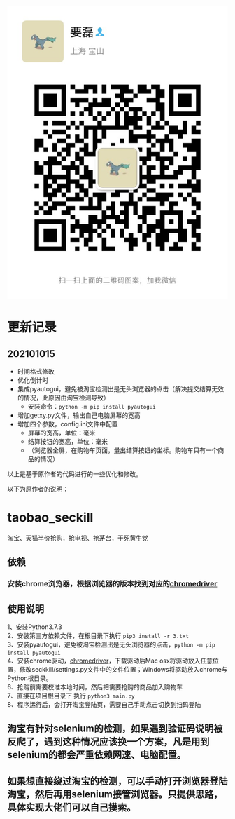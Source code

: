 ![Image text](https://raw.githubusercontent.com/vvlang/kill-tb/main/img/IMG_6130.JPG?token=AKXVQLDI43Q3GGW7HBKGKGLAAECIQ)
# 更新记录

## 202101015
- 时间格式修改
- 优化倒计时  
- 集成pyautogui，避免被淘宝检测出是无头浏览器的点击（解决提交结算无效的情况，此原因由淘宝检测导致）
    - 安装命令：```python -m pip install pyautogui```
- 增加getxy.py文件，输出自己电脑屏幕的宽高  
- 增加四个参数，config.ini文件中配置
  - 屏幕的宽高，单位：毫米
  - 结算按钮的宽高，单位：毫米
  - （浏览器全屏，在购物车页面，量出结算按钮的坐标。购物车只有一个商品的情况）



以上是基于原作者的代码进行的一些优化和修改。  

以下为原作者的说明：

# taobao_seckill
淘宝、天猫半价抢购，抢电视、抢茅台，干死黄牛党
## 依赖
### 安装chrome浏览器，根据浏览器的版本找到对应的[chromedriver](http://npm.taobao.org/mirrors/chromedriver/)

## 使用说明
1、安装Python3.7.3  
2、安装第三方依赖文件，在根目录下执行 ```pip3 install -r 3.txt```  
3、安装pyautogui，避免被淘宝检测出是无头浏览器的点击，```python -m pip install pyautogui```  
4、安装chrome驱动，[chromedriver](http://npm.taobao.org/mirrors/chromedriver/)，下载驱动后Mac osx将驱动放入任意位置，修改seckkill/settings.py文件中的文件位置；Windows将驱动放入chrome与Python根目录。  
6、抢购前需要校准本地时间，然后把需要抢购的商品加入购物车  
7、直接在项目根目录下 执行 ```python3 main.py```  
8、程序运行后，会打开淘宝登陆页，需要自己手动点击切换到扫码登陆  

## 淘宝有针对selenium的检测，如果遇到验证码说明被反爬了，遇到这种情况应该换一个方案，凡是用到selenium的都会严重依赖网速、电脑配置。
## 如果想直接绕过淘宝的检测，可以手动打开浏览器登陆淘宝，然后再用selenium接管浏览器。只提供思路，具体实现大佬们可以自己摸索。

